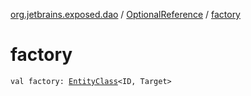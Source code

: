 [org.jetbrains.exposed.dao](../index.md) / [OptionalReference](index.md) / [factory](.)

# factory

`val factory: `[`EntityClass`](../-entity-class/index.md)`<ID, Target>`